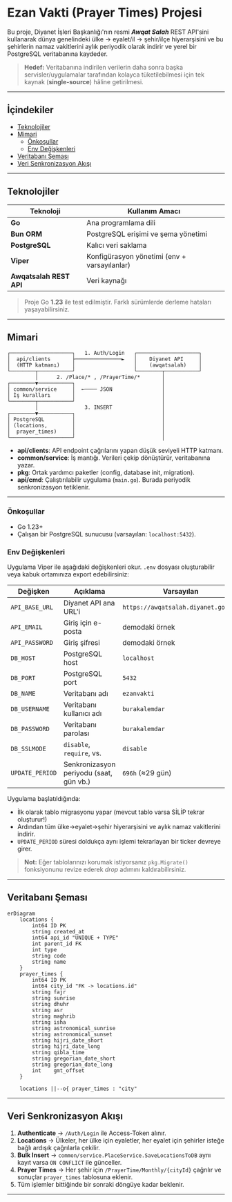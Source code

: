 # Ezan Vakti (Prayer Times) Projesi

Bu proje, Diyanet İşleri Başkanlığı'nın resmi ***Awqat Salah*** REST API'sini kullanarak dünya genelindeki ülke → eyalet/il → şehir/ilçe hiyerarşisini ve bu şehirlerin namaz vakitlerini aylık periyodik olarak indirir ve yerel bir PostgreSQL veritabanına kaydeder.

> **Hedef:** Veritabanına indirilen verilerin daha sonra başka servisler/uygulamalar tarafından kolayca tüketilebilmesi için tek kaynak (**single-source**) hâline getirilmesi.

---

## İçindekiler

- [Teknolojiler](#teknolojiler)
- [Mimari](#mimari)
  - [Önkoşullar](#önkoşullar)
  - [Env Değişkenleri](#env-değişkenleri)
- [Veritabanı Şeması](#veritabanı-şeması)
- [Veri Senkronizasyon Akışı](#veri-senkronizasyon-akışı)

---

## Teknolojiler

| Teknoloji  | Kullanım Amacı                                   |
|------------|---------------------------------------------------|
| **Go**     | Ana programlama dili                              |
| **Bun ORM**| PostgreSQL erişimi ve şema yönetimi               |
| **PostgreSQL** | Kalıcı veri saklama                           |
| **Viper**  | Konfigürasyon yönetimi (env + varsayılanlar)      |
| **Awqatsalah REST API** | Veri kaynağı                          |

> Proje Go **1.23** ile test edilmiştir. Farklı sürümlerde derleme hataları yaşayabilirsiniz.

---

## Mimari

```
┌────────────────────┐   1. Auth/Login   ┌────────────────────┐
│  api/clients       ├───────────────►   │    Diyanet API     │
│  (HTTP katmanı)    │                   │    (awqatsalah)    │
└────────┬───────────┘                   └────────┬───────────┘
         │      2. /Place/* , /PrayerTime/*       │
┌────────▼───────────┐                            │
│ common/service     │  ←──── JSON                │
│ İş kuralları       │                            │
└────────┬───────────┘                            │
         │               3. INSERT                │
┌────────▼───────────┐                            │
│ PostgreSQL         │                            │
│ (locations,        │                            │
│  prayer_times)     │                            │
└────────────────────┘                            │
```

- **api/clients**: API endpoint çağrılarını yapan düşük seviyeli HTTP katmanı.
- **common/service**: İş mantığı. Verileri çekip dönüştürür, veritabanına yazar.
- **pkg**: Ortak yardımcı paketler (config, database init, migration).
- **api/cmd**: Çalıştırılabilir uygulama (`main.go`). Burada periyodik senkronizasyon tetiklenir.

---

### Önkoşullar

- Go 1.23+
- Çalışan bir PostgreSQL sunucusu (varsayılan: `localhost:5432`).

### Env Değişkenleri

Uygulama Viper ile aşağıdaki değişkenleri okur. `.env` dosyası oluşturabilir veya kabuk ortamınıza export edebilirsiniz:

| Değişken            | Açıklama                                | Varsayılan |
|---------------------|-----------------------------------------|------------|
| `API_BASE_URL`      | Diyanet API ana URL'i                  | `https://awqatsalah.diyanet.gov.tr` |
| `API_EMAIL`         | Giriş için e-posta                      | demodaki örnek |
| `API_PASSWORD`      | Giriş şifresi                           | demodaki örnek |
| `DB_HOST`           | PostgreSQL host                         | `localhost` |
| `DB_PORT`           | PostgreSQL port                         | `5432` |
| `DB_NAME`           | Veritabanı adı                          | `ezanvakti` |
| `DB_USERNAME`       | Veritabanı kullanıcı adı                | `burakalemdar` |
| `DB_PASSWORD`       | Veritabanı parolası                     | `burakalemdar` |
| `DB_SSLMODE`        | `disable`, `require`, vs.               | `disable` |
| `UPDATE_PERIOD`     | Senkronizasyon periyodu (saat, gün vb.) | `696h` (≈29 gün) |

Uygulama başlatıldığında:

- İlk olarak tablo migrasyonu yapar (mevcut tablo varsa SİLİP tekrar oluşturur!)
- Ardından tüm ülke→eyalet→şehir hiyerarşisini ve aylık namaz vakitlerini indirir.
- `UPDATE_PERIOD` süresi doldukça aynı işlemi tekrarlayan bir ticker devreye girer.

> **Not:** Eğer tablolarınızı korumak istiyorsanız `pkg.Migrate()` fonksiyonunu revize ederek *drop* adımını kaldırabilirsiniz.

---

## Veritabanı Şeması

```mermaid
erDiagram
    locations {
        int64 ID PK
        string created_at
        int64 api_id "UNIQUE + TYPE"
        int parent_id FK
        int type
        string code
        string name
    }
    prayer_times {
        int64 ID PK
        int64 city_id "FK -> locations.id"
        string fajr
        string sunrise
        string dhuhr
        string asr
        string maghrib
        string isha
        string astronomical_sunrise
        string astronomical_sunset
        string hijri_date_short
        string hijri_date_long
        string qibla_time
        string gregorian_date_short
        string gregorian_date_long
        int    gmt_offset
    }

    locations ||--o{ prayer_times : "city"
```

---

## Veri Senkronizasyon Akışı

1. **Authenticate** → `/Auth/Login` ile Access-Token alınır.
2. **Locations** → Ülkeler, her ülke için eyaletler, her eyalet için şehirler isteğe bağlı ardışık çağrılarla çekilir.
3. **Bulk Insert** → `common/service.PlaceService.SaveLocationsToDB` aynı kayıt varsa `ON CONFLICT` ile günceller.
4. **Prayer Times** → Her şehir için `/PrayerTime/Monthly/{cityId}` çağrılır ve sonuçlar `prayer_times` tablosuna eklenir.
5. Tüm işlemler bittiğinde bir sonraki döngüye kadar beklenir.

---